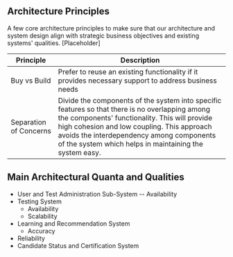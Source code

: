 ## Architecture Principles
A few core architecture principles to make sure that our architecture and system design align with strategic business objectives and existing systems' qualities.  [Placeholder]

| Principle              | Description                    |
| ---------------------- | ------------------------------ |
| Buy vs Build | Prefer to reuse an existing functionality if it provides necessary support to address business needs
| Separation of Concerns | Divide the components of the system into specific features so that there is no overlapping among the components' functionality. This will provide high cohesion and low coupling. This approach avoids the interdependency among components of the system which helps in maintaining the system easy.

## Main Architectural Quanta and Qualities
- User and Test Administration Sub-System
-- Availability
- Testing System
  - Availability
  - Scalability
- Learning and Recommendation System
  - Accuracy
- Reliability
- Candidate Status and Certification System

